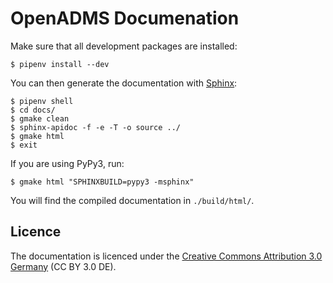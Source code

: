 # OpenADMS Documenation

Make sure that all development packages are installed:
```
$ pipenv install --dev
```
You can then generate the documentation with
[Sphinx](http://www.sphinx-doc.org/):
```
$ pipenv shell
$ cd docs/
$ gmake clean
$ sphinx-apidoc -f -e -T -o source ../
$ gmake html
$ exit
```
If you are using PyPy3, run:
```
$ gmake html "SPHINXBUILD=pypy3 -msphinx"
```
You will find the compiled documentation in `./build/html/`.

## Licence
The documentation is licenced under the [Creative Commons Attribution
3.0 Germany](https://creativecommons.org/licenses/by/3.0/de/) (CC BY 3.0 DE).
